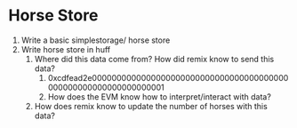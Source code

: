 # Horse Store

1. Write a basic simplestorage/ horse store
2. Write horse store in huff
   1. Where did this data come from? How did remix know to send this data?
      1. 0xcdfead2e0000000000000000000000000000000000000000000000000000000000000001
      2. How does the EVM know how to interpret/interact with data?
    2. How does remix know to update the number of horses with this data?
